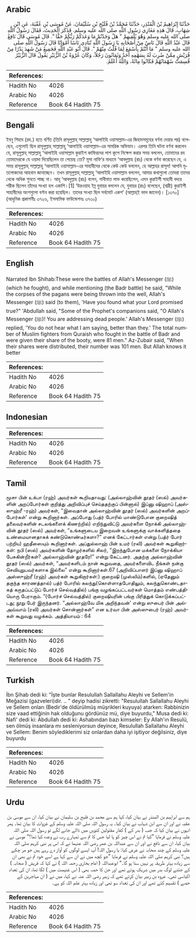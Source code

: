 ## Arabic


<div dir="rtl" lang="ar" style={{fontSize:'larger',backgroundColor:'#f8f9fa',padding:20}}>
حَدَّثَنَا إِبْرَاهِيمُ بْنُ الْمُنْذِرِ، حَدَّثَنَا مُحَمَّدُ بْنُ فُلَيْحِ بْنِ سُلَيْمَانَ، عَنْ مُوسَى بْنِ عُقْبَةَ، عَنِ ابْنِ شِهَابٍ، قَالَ هَذِهِ مَغَازِي رَسُولِ اللَّهِ صلى الله عليه وسلم‏.‏ فَذَكَرَ الْحَدِيثَ، فَقَالَ رَسُولُ اللَّهِ صلى الله عليه وسلم وَهْوَ يُلْقِيهِمْ ‏"‏ هَلْ وَجَدْتُمْ مَا وَعَدَكُمْ رَبُّكُمْ حَقًّا ‏"‏‏.‏ قَالَ مُوسَى قَالَ نَافِعٌ قَالَ عَبْدُ اللَّهِ قَالَ نَاسٌ مِنْ أَصْحَابِهِ يَا رَسُولَ اللَّهِ تُنَادِي نَاسًا أَمْوَاتًا قَالَ رَسُولُ اللَّهِ صلى الله عليه وسلم ‏"‏ مَا أَنْتُمْ بِأَسْمَعَ لِمَا قُلْتُ مِنْهُمْ ‏"‏‏.‏ قَالَ أَبُو عَبْدِ اللَّهِ فَجَمِيعُ مَنْ شَهِدَ بَدْرًا مِنْ قُرَيْشٍ مِمَّنْ ضُرِبَ لَهُ بِسَهْمِهِ أَحَدٌ وَثَمَانُونَ رَجُلاً، وَكَانَ عُرْوَةُ بْنُ الزُّبَيْرِ يَقُولُ قَالَ الزُّبَيْرُ قُسِمَتْ سُهْمَانُهُمْ فَكَانُوا مِائَةً، وَاللَّهُ أَعْلَمُ‏.‏
</div>
<div style={{backgroundColor:'#f8f9fa',padding:20, marginBottom: 10}}><table> <thead> <tr> <th>References:</th> <th></th> </tr> </thead> <tbody><tr><td>Hadith No</td><td>4026</td></tr><tr><td>Arabic No</td><td>4026</td></tr><tr><td>Reference</td><td>Book 64 Hadith 75</td></tr></tbody></table></div>

## Bengali


<div dir="ltr" lang="bn" style={{fontSize:'larger',backgroundColor:'#f8f9fa',padding:20}}>
ইবনু শিহাব (রহ.) হতে বর্ণিত (তিনি রাসূলুল্লাহ্ সাল্লাল্লাহু ‘আলাইহি ওয়াসাল্লাম-এর জিহাদসমূহের বর্ণনা দেয়ার পর) বলেছেন, এগুলোই ছিল রাসূলুল্লাহ্ সাল্লাল্লাহু ‘আলাইহি ওয়াসাল্লাম-এর সামরিক অভিযান। এরপর তিনি ঘটনা বর্ণনা করলেন যে, রাসূলুল্লাহ্ সাল্লাল্লাহু ‘আলাইহি ওয়াসাল্লাম কুরাইশ কাফিরদের লাশ কূপে নিক্ষেপ করার সময় বললেন, তোমাদের রব তোমাদেরকে যে ওয়াদা দিয়েছিলেন তা পেয়েছ তো? মূসা নাফি‘র মাধ্যমে ‘আবদুল্লাহ (রাঃ) থেকে বর্ণনা করেছেন যে, এ সময় রাসূলুল্লাহ্ সাল্লাল্লাহু ‘আলাইহি ওয়াসাল্লাম-এর সাহাবীদের থেকে কেউ কেউ বললেন, হে আল্লাহর রাসূল! আপনি মৃতলোকদের আহবান জানাচ্ছেন। তখন রাসূলুল্লাহ্ সাল্লাল্লাহু ‘আলাইহি ওয়াসাল্লাম বললেন, আমার কথাগুলো তোমরা তাদের থেকে অধিক শুনতে পাচ্ছ না। আবূ ‘আবদুল্লাহ (রাঃ) বলেন, গানীমাত লাভ করেছিলেন, এমন কুরাইশী সাহাবী বদরে শরীক ছিলেন তাঁদের সংখ্যা হল একাশি।[1] ‘উরওয়াহ ইব্ন যুবায়র বললেন যে, যুবায়র (রাঃ) বলেছেন, (বাদ্রী) কুরাইশী সাহাবীদের অংশগুলো বণ্টন করা হয়েছিল। তাদের সংখ্যা ছিল সর্বমোট একশ’ (আল্লাহ্ই ভাল জানেন)। [১৩৭০] (আধুনিক প্রকাশনীঃ ৩৭২৬, ইসলামিক ফাউন্ডেশনঃ ৩৭৩০)
</div>
<div style={{backgroundColor:'#f8f9fa',padding:20, marginBottom: 10}}><table> <thead> <tr> <th>References:</th> <th></th> </tr> </thead> <tbody><tr><td>Hadith No</td><td>4026</td></tr><tr><td>Arabic No</td><td>4026</td></tr><tr><td>Reference</td><td>Book 64 Hadith 75</td></tr></tbody></table></div>

## English


<div dir="ltr" lang="en" style={{fontSize:'larger',backgroundColor:'#f8f9fa',padding:20}}>
Narrated Ibn Shihab:These were the battles of Allah's Messenger (ﷺ) (which he fought), and while mentioning (the Badr battle) he said, "While the corpses of the pagans were being thrown into the well, Allah's Messenger (ﷺ) said (to them), 'Have you found what your Lord promised true?" 'Abdullah said, "Some of the Prophet's companions said, "O Allah's Messenger (ﷺ)! You are addressing dead people.' Allah's Messenger (ﷺ) replied, 'You do not hear what I am saying, better than they.' The total number of Muslim fighters from Quraish who fought in the battle of Badr and were given their share of the booty, were 81 men." Az-Zubair said, "When their shares were distributed, their number was 101 men. But Allah knows it better
</div>
<div style={{backgroundColor:'#f8f9fa',padding:20, marginBottom: 10}}><table> <thead> <tr> <th>References:</th> <th></th> </tr> </thead> <tbody><tr><td>Hadith No</td><td>4026</td></tr><tr><td>Arabic No</td><td>4026</td></tr><tr><td>Reference</td><td>Book 64 Hadith 75</td></tr></tbody></table></div>

## Indonesian


<div dir="ltr" lang="id" style={{fontSize:'larger',backgroundColor:'#f8f9fa',padding:20}}>

</div>
<div style={{backgroundColor:'#f8f9fa',padding:20, marginBottom: 10}}><table> <thead> <tr> <th>References:</th> <th></th> </tr> </thead> <tbody><tr><td>Hadith No</td><td>4026</td></tr><tr><td>Arabic No</td><td>4026</td></tr><tr><td>Reference</td><td>Book 64 Hadith 75</td></tr></tbody></table></div>

## Tamil


<div dir="ltr" lang="ta" style={{fontSize:'larger',backgroundColor:'#f8f9fa',padding:20}}>
மூசா பின் உக்பா (ரஹ்) அவர்கள் கூறியதாவது: (அல்லாஹ்வின் தூதர் (ஸல்) அவர்களின் அறப்போர்கள் குறித்து அறிவிப்புச் செய்ததற்குப் பின்னால்) இப்னு ஷிஹாப் (அஸ்ஸுஹ்ரீ -ரஹ்) அவர்கள், “இவைதான் அல்லாஹ்வின் தூதர் (ஸல்) அவர்களின் அறப்போர்கள்' என்று கூறினார்கள். அப்போது (பத்ர் போரில் மாண்டுபோன குறைஷித் தலைவர்களின் சடலங்களைக் கிணற்றில்) எறிந்துவிட்டு அவர்களை நோக்கி அல்லாஹ்வின் தூதர் (ஸல்) அவர்கள், “உங்களுடைய இறைவன் உங்களுக்கு வாக்களித்ததை உண்மையானதாகக் கண்டுகொண்டீர்களா?” எனக் கேட்டார்கள் என்று (பத்ர் போர் பற்றிய) ஹதீஸையும் கூறினார்கள். அப்துல்லாஹ் பின் உமர் (ரலி) அவர்கள் கூறுகிறார்கள்: நபி (ஸல்) அவர்களின் தோழர்களில் சிலர், “இறந்துபோன மக்களை நோக்கியா பேசுகின்றீர்கள்? அல்லாஹ்வின் தூதரே!” என்று கேட்டனர். அதற்கு அல்லாஹ்வின் தூதர் (ஸல்) அவர்கள், “அவர்களிடம் நான் கூறுவதை, அவர்களைவிட நீங்கள் நன்கு செவியுறுபவர்களாக இல்லை” என்று கூறினார்கள்.67 (அறிவிப்பாளர் இப்னு ஷிஹாப் அஸ்ஸுஹ்ரீ (ரஹ்) அவர்கள் கூறுகிறார்கள்:) குறைஷி (முஸ்லிம்)களில், (ஏதேனும் தகுந்த காரணத்தால்) பத்ர் போரில் கலந்து(கொள்ளாதபோதிலும், கலந்துகொண்டதாகத் கருதப்பட்டுப் போர்ச் செல்வத்தில்) பங்கு வழங்கப்பட்டவர்கள் மொத்தம் எண்பத்தியொரு பேராகும். “(போர்ச் செல்வத்தில்) குறைஷியரின் பங்கு பிரித்துக் கொடுக்கப்பட்டது; நூறு பேர் இருந்தனர். “அல்லாஹ்வே மிக அறிந்தவன்' என்று ஸுபைர் பின் அல்அவ்வாம் (ரலி) அவர்கள் சொன்னார்கள்” என உர்வா பின் அஸ்ஸுபைர் (ரஹ்) அவர்கள் கூறுவது வழக்கம். அத்தியாயம் : 64
</div>
<div style={{backgroundColor:'#f8f9fa',padding:20, marginBottom: 10}}><table> <thead> <tr> <th>References:</th> <th></th> </tr> </thead> <tbody><tr><td>Hadith No</td><td>4026</td></tr><tr><td>Arabic No</td><td>4026</td></tr><tr><td>Reference</td><td>Book 64 Hadith 75</td></tr></tbody></table></div>

## Turkish


<div dir="ltr" lang="tr" style={{fontSize:'larger',backgroundColor:'#f8f9fa',padding:20}}>
İbn Şihab dedi ki: "İşte bunlar Resulullah Sallallahu Aleyhi ve Sellem'in Meğazisi (gazveleri)dir. .. " deyip hadisi zikretti: "Resulullah Sallallahu Aleyhi ve Sellem onları (Bedir'de öldürülmüş müşrikleri kuyuya) atarken: Rabbinizin size vaad ettiğinin hak olduğunu gördünüz mü, diye buyurdu," Musa dedi ki: Nafi' dedi ki: Abdullah dedi ki: Ashabından bazı kimseler: Ey Allah'ın Resulü, sen ölmüş insanlara mı sesleniyorsun deyince, Resulullah Sallallahu Aleyhi ve Sellem: Benim söylediklerimi siz onlardan daha iyi işitiyor değilsiniz, diye buyurdu
</div>
<div style={{backgroundColor:'#f8f9fa',padding:20, marginBottom: 10}}><table> <thead> <tr> <th>References:</th> <th></th> </tr> </thead> <tbody><tr><td>Hadith No</td><td>4026</td></tr><tr><td>Arabic No</td><td>4026</td></tr><tr><td>Reference</td><td>Book 64 Hadith 75</td></tr></tbody></table></div>

## Urdu


<div dir="rtl" lang="ur" style={{fontSize:'larger',backgroundColor:'#f8f9fa',padding:20}}>
ہم سے ابراہیم بن المنذر نے بیان کیا، کہا ہم سے محمد بن فلیح بن سلیمان نے بیان کیا، ان سے موسیٰ بن عقبہ نے اور ان سے ابن شہاب نے بیان کیا۔ یہ رسول اللہ صلی اللہ علیہ وسلم کے غزوات کا بیان تھا۔ پھر انہوں نے بیان کیا کہ جب ( بدر کے ) کفار مقتولین کنویں میں ڈالے جانے لگے تو رسول اللہ صلی اللہ علیہ وسلم نے فرمایا ”کیا تم نے اس چیز کو پا لیا جس کا تم سے تمہارے رب نے وعدہ کیا تھا؟“ موسیٰ نے بیان کیا، ان سے نافع نے اور ان سے عبداللہ بن عمر رضی اللہ عنہما نے کہ اس پر نبی کریم صلی اللہ علیہ وسلم کے چند صحابہ نے عرض کیا: یا رسول اللہ! آپ ایسے لوگوں کو آواز دے رہے ہیں جو مر چکے ہیں؟ نبی کریم صلی اللہ علیہ وسلم نے فرمایا ”جو کچھ میں نے ان سے کہا ہے اسے خود تم نے بھی ان سے زیادہ بہتر طریقہ پر نہیں سنا ہو گا۔“ ابوعبداللہ ( امام بخاری رحمہ اللہ ) نے کہا کہ قریش ( صحابہ ) کے جتنے لوگ بدر میں شریک ہوئے تھے اور جن کا حصہ بھی ( اس غنیمت میں ) لگا تھا، ان کی تعداد اکیاسی تھی۔ عروہ بن زبیر بیان کرتے تھے کہ زبیر رضی اللہ عنہ نے کہا، میں نے ( ان مہاجرین کے حصے ) تقسیم کئے تھے اور ان کی تعداد سو تھی اور زیادہ بہتر علم اللہ کو ہے۔
</div>
<div style={{backgroundColor:'#f8f9fa',padding:20, marginBottom: 10}}><table> <thead> <tr> <th>References:</th> <th></th> </tr> </thead> <tbody><tr><td>Hadith No</td><td>4026</td></tr><tr><td>Arabic No</td><td>4026</td></tr><tr><td>Reference</td><td>Book 64 Hadith 75</td></tr></tbody></table></div>